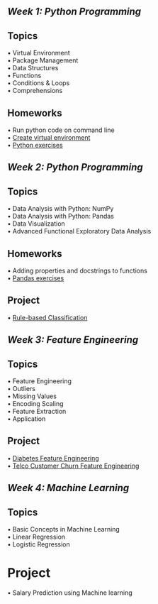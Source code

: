 
## *Week 1: Python Programming*

## **Topics**

• Virtual Environment <br/>
• Package Management <br/>
• Data Structures <br/>
• Functions <br/>
• Conditions & Loops <br/>
• Comprehensions <br/>
## Homeworks
• Run python code on command line <br/>
• [Create virtual environment](https://github.com/emirakdemir/Miuul-Machine-Learning-Bootcamp/blob/main/1-Python%20for%20Data%20Science/VirtualEnvironment.py) <br/>
• [Python exercises](https://github.com/emirakdemir/Miuul-Machine-Learning-Bootcamp/blob/main/1-Python%20for%20Data%20Science/assignment.py)


## *Week 2: Python Programming*

## **Topics**
• Data Analysis with Python: NumPy <br/>
• Data Analysis with Python: Pandas <br/>
• Data Visualization <br/>
• Advanced Functional Exploratory Data Analysis <br/>
## Homeworks
• Adding properties and docstrings to functions<br/>
• [Pandas exercises](https://github.com/emirakdemir/Miuul-Machine-Learning-Bootcamp/blob/main/2-%20Data%20Analysis%20With%20Python/pandasPractices.py)

## Project 
• [Rule-based Classification](https://github.com/emirakdemir/Miuul-Machine-Learning-Bootcamp/blob/main/2-%20Data%20Analysis%20With%20Python/Kural%20Tabanl%C4%B1%20S%C4%B1n%C4%B1fland%C4%B1rma%20ile%20Potansiyel%20M%C3%BC%C5%9Fteri%20Getirisi%20Hesaplama/ktsipmgh.py)


## *Week 3: Feature Engineering*

## **Topics**
• Feature Engineering <br/>
• Outliers <br/>
• Missing Values <br/>
• Encoding Scaling <br/>
• Feature Extraction <br/>
• Application <br/>

## Project
• [Diabetes Feature Engineering](https://github.com/emirakdemir/diabetesAnalysis/blob/main/diabetesAnalysis.ipynb)<br/>
• [Telco Customer Churn Feature Engineering](https://github.com/emirakdemir/Telco-Customer-Churn-Feature-Engineering/blob/main/tccfe.ipynb)


## *Week 4: Machine Learning*

## **Topics**
• Basic Concepts in Machine Learning <br/>
• Linear Regression <br/>
• Logistic Regression <br/>

# Project
• Salary Prediction using Machine learning
